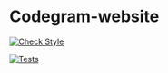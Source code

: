# Codegram-website

[![Check Style](https://github.com/seo-week3/Codegram-website/actions/workflows/style.yaml/badge.svg)](https://github.com/seo-week3/Codegram-website/actions/workflows/style.yaml)

[![Tests](https://github.com/seo-week3/Codegram-website/actions/workflows/test.yaml/badge.svg)](https://github.com/seo-week3/Codegram-website/actions/workflows/test.yaml)

